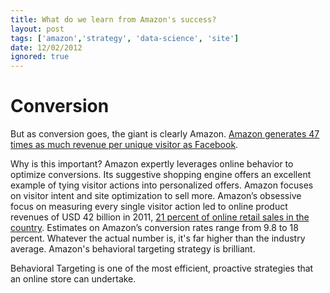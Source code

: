 ```yaml
---
title: What do we learn from Amazon's success?
layout: post
tags: ['amazon','strategy', 'data-science', 'site']
date: 12/02/2012
ignored: true
---
```



# Conversion
But as conversion goes, the giant is clearly Amazon. [Amazon generates 47
times as much revenue per unique visitor as Facebook](http://www.smartinsights.com/digital-marketing-strategy/online-business-revenue-models/amazon-case-study/). 

Why is this important?
Amazon expertly leverages online behavior to optimize conversions. Its
suggestive shopping engine offers an excellent example of tying visitor actions
into personalized offers. Amazon focuses on visitor intent and site optimization
to sell more.
Amazon’s obsessive focus on measuring every single visitor action led to online
product revenues of USD 42 billion in 2011, [21 percent of online retail sales
in the country]( http://www.reportlinker.com/p0925320-summary/Consumer-Attitudes-and-Online-Retail-Dynamics-in-the-US.html
). Estimates on Amazon’s conversion rates range from 9.8 to 18
percent. Whatever the actual number is, it's far higher than the industry average.
Amazon's behavioral targeting strategy is brilliant. 

Behavioral Targeting is one of the most efficient, proactive strategies that an online store can undertake.


